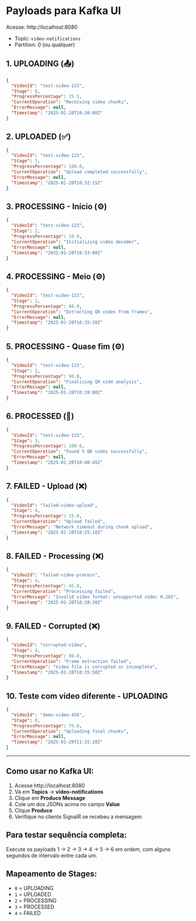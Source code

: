 # Payloads para Kafka UI

Acesse: http://localhost:8080
- Topic: `video-notifications`
- Partition: 0 (ou qualquer)

## 1. UPLOADING (📤)
```json
{
  "VideoId": "test-video-123",
  "Stage": 0,
  "ProgressPercentage": 25.5,
  "CurrentOperation": "Receiving video chunks",
  "ErrorMessage": null,
  "Timestamp": "2025-01-20T10:30:00Z"
}
```

## 2. UPLOADED (✅)
```json
{
  "VideoId": "test-video-123",
  "Stage": 1,
  "ProgressPercentage": 100.0,
  "CurrentOperation": "Upload completed successfully",
  "ErrorMessage": null,
  "Timestamp": "2025-01-20T10:32:15Z"
}
```

## 3. PROCESSING - Início (⚙️)
```json
{
  "VideoId": "test-video-123",
  "Stage": 2,
  "ProgressPercentage": 10.0,
  "CurrentOperation": "Initializing video decoder",
  "ErrorMessage": null,
  "Timestamp": "2025-01-20T10:33:00Z"
}
```

## 4. PROCESSING - Meio (⚙️)
```json
{
  "VideoId": "test-video-123",
  "Stage": 2,
  "ProgressPercentage": 60.0,
  "CurrentOperation": "Extracting QR codes from frames",
  "ErrorMessage": null,
  "Timestamp": "2025-01-20T10:35:30Z"
}
```

## 5. PROCESSING - Quase fim (⚙️)
```json
{
  "VideoId": "test-video-123",
  "Stage": 2,
  "ProgressPercentage": 90.0,
  "CurrentOperation": "Finalizing QR code analysis",
  "ErrorMessage": null,
  "Timestamp": "2025-01-20T10:39:00Z"
}
```

## 6. PROCESSED (🎉)
```json
{
  "VideoId": "test-video-123",
  "Stage": 3,
  "ProgressPercentage": 100.0,
  "CurrentOperation": "Found 5 QR codes successfully",
  "ErrorMessage": null,
  "Timestamp": "2025-01-20T10:40:45Z"
}
```

## 7. FAILED - Upload (❌)
```json
{
  "VideoId": "failed-video-upload",
  "Stage": 4,
  "ProgressPercentage": 15.0,
  "CurrentOperation": "Upload failed",
  "ErrorMessage": "Network timeout during chunk upload",
  "Timestamp": "2025-01-20T10:25:10Z"
}
```

## 8. FAILED - Processing (❌)
```json
{
  "VideoId": "failed-video-process",
  "Stage": 4,
  "ProgressPercentage": 45.0,
  "CurrentOperation": "Processing failed",
  "ErrorMessage": "Invalid video format: unsupported codec H.265",
  "Timestamp": "2025-01-20T10:28:30Z"
}
```

## 9. FAILED - Corrupted (❌)
```json
{
  "VideoId": "corrupted-video",
  "Stage": 4,
  "ProgressPercentage": 80.0,
  "CurrentOperation": "Frame extraction failed",
  "ErrorMessage": "Video file is corrupted or incomplete",
  "Timestamp": "2025-01-20T10:35:50Z"
}
```

## 10. Teste com vídeo diferente - UPLOADING
```json
{
  "VideoId": "demo-video-456",
  "Stage": 0,
  "ProgressPercentage": 75.0,
  "CurrentOperation": "Uploading final chunks",
  "ErrorMessage": null,
  "Timestamp": "2025-01-20T11:15:20Z"
}
```

---

## Como usar no Kafka UI:

1. Acesse http://localhost:8080
2. Vá em **Topics** → **video-notifications**
3. Clique em **Produce Message**
4. Cole um dos JSONs acima no campo **Value**
5. Clique **Produce**
6. Verifique no cliente SignalR se recebeu a mensagem

## Para testar sequência completa:
Execute os payloads 1 → 2 → 3 → 4 → 5 → 6 em ordem, com alguns segundos de intervalo entre cada um.

## Mapeamento de Stages:
- `0` = UPLOADING
- `1` = UPLOADED  
- `2` = PROCESSING
- `3` = PROCESSED
- `4` = FAILED